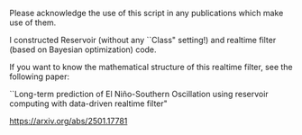 Please acknowledge the use of this script in any publications which make use of them.

I constructed Reservoir (without any ``Class" setting!) and realtime filter (based on Bayesian optimization) code. 

If you want to know the mathematical structure of this realtime filter, see the following paper:

``Long-term prediction of El Niño-Southern Oscillation using reservoir computing with data-driven realtime filter"

https://arxiv.org/abs/2501.17781
